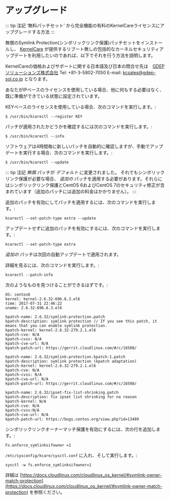 # アップグレード


::: tip 注記
‘無料パッチセット’ から完全機能の有料のKernelCareライセンスにアップグレードする方法
:::

無償のSymlink Protection(シンボリックリンク保護)パッチセットをインストールし、 [KernelCare](https://www.kernelcare.com/) が提供するリブート無しの包括的なカーネルセキュリティアップデートを利用したいのであれば、以下でそれを行う方法を説明します。

KernelCareの価格およびサポートに関する日本語及び日本の問合せ先は　[GDEPソリューションズ株式会社](https://www.gdep-sol.co.jp/) Tel: +81-3-5802-7050  E-mail: kcsales@gdep-sol.co.jp となります。

あなたがIPベースのライセンスを使用している場合、他に何もする必要はなく、既に準備ができている状態に設定されています。

KEYベースのライセンスを使用している場合、次のコマンドを実行します。:

```
$ /usr/bin/kcarectl --register KEY
```

パッチが適用されたかどうかを確認するには次のコマンドを実行します。:

```
$ /usr/bin/kcarectl --info
```

ソフトウェアは4時間毎に新しいパッチを自動的に確認しますが、手動でアップデートを実行する場合、次のコマンドを実行します。:

```
$ /usr/bin/kcarectl --update
```

::: tip 注記
 _無償_ パッチが _デフォルト_ に変更されました。 それでもシンボリックリンク保護が必要な場合、 _追加の_ パッチを適用する必要があります。それらにはシンボリックリンク保護とCentOS 6およびCentOS 7のセキュリティ修正が含まれています（追加のパッチには追加の料金はかかりません）。
::: 

追加のパッチを有効にしてパッチを適用するには、次のコマンドを実行します。:

```
kcarectl --set-patch-type extra --update
```

アップデートせずに追加のパッチを有効にするには、次のコマンドを実行します。:

```
kcarectl --set-patch-type extra
```

_追加の_ パッチは次回の自動アップデートで適用されます。

詳細を見るには、次のコマンドを実行します。:

```
kcarectl --patch-info
```

次のようなものを見つけることができるはずです。:

```
OS: centos6
kernel: kernel-2.6.32-696.6.3.el6
time: 2017-07-31 22:46:22
uname: 2.6.32-696.6.3.el6
 
kpatch-name: 2.6.32/symlink-protection.patch
kpatch-description: symlink protection // If you see this patch, it means that you can enable symlink protection.
kpatch-kernel: kernel-2.6.32-279.2.1.el6
kpatch-cve: N/A
kpatch-cvss: N/A
kpatch-cve-url: N/A
kpatch-patch-url: https://gerrit.cloudlinux.com/#/c/16508/
 
kpatch-name: 2.6.32/symlink-protection.kpatch-1.patch
kpatch-description: symlink protection (kpatch adaptation)
kpatch-kernel: kernel-2.6.32-279.2.1.el6
kpatch-cve: N/A
kpatch-cvss: N/A
kpatch-cve-url: N/A
kpatch-patch-url: https://gerrit.cloudlinux.com/#/c/16508/
 
kpatch-name: 2.6.32/ipset-fix-list-shrinking.patch
kpatch-description: fix ipset list shrinking for no reason
kpatch-kernel: N/A
kpatch-cve: N/A
kpatch-cvss:N/A
kpatch-cve-url: N/A
kpatch-patch-url: https://bugs.centos.org/view.php?id=13499
```

シンボリックリンクオーナーマッチ保護を有効にするには、次の行を追加します。:

```
Fs.enforce_symlinksifowner =1
```

`/etc/sysconfig/kcare/sysctl.conf` に入れ、そして実行します。:

```
sysctl -w fs.enforce_symlinksifowner=1
```

詳細は [https://docs.cloudlinux.com/cloudlinux_os_kernel/#symlink-owner-match-protection](https://docs.cloudlinux.com/cloudlinux_os_kernel/#symlink-owner-match-protection) を参照ください。


